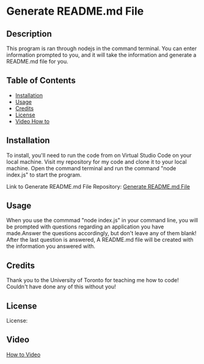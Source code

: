 # Generate README.md File

## Description

This program is ran through nodejs in the command terminal. You can enter information prompted to you, and it will take the information and generate a README.md file for you.

## Table of Contents

- [Installation](#installation)
- [Usage](#usage)
- [Credits](#credits)
- [License](#license)
- [Video How to](#video)

## Installation

To install, you'll need to run the code from on Virtual Studio Code on your local machine. Visit my repository for my code and clone it to your local machine. Open the command terminal and run the command "node index.js" to start the program.

Link to Generate README.md File Repository: [Generate README.md File](https://github.com/Connor812/README.md-Generator)

## Usage

When you use the commmad "node index.js" in your command line, you will be prompted with questions regarding an application you have made.Answer the questions accordingly, but don't leave any of them blank! After the last question is answered, A README.md file will be created with the information you answered with.

## Credits

Thank you to the University of Toronto for teaching me how to code! Couldn't have done any of this without you!

## License

License: 

## Video

[How to Video](https://drive.google.com/file/d/1EI9nwfmdf-l0oOytuTbYS-XOCmf2eu-f/view)